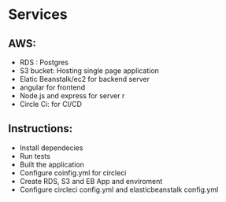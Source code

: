 # Services

## AWS:

- RDS : Postgres
- S3 bucket: Hosting single page application
- Elatic Beanstalk/ec2 for backend server
- angular for frontend
- Node.js and express for server r
- Circle Ci: for CI/CD

## Instructions:

- Install dependecies
- Run tests
- Built the application
- Configure coinfig.yml for circleci
- Create RDS, S3 and EB App and enviroment
- Configure circleci config.yml and elasticbeanstalk config.yml
